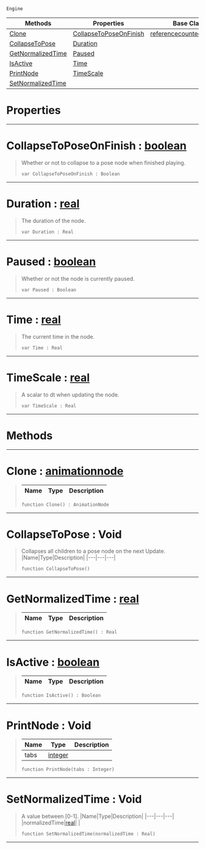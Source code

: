  `Engine`

|Methods|Properties|Base Classes|Derived Classes|
|---|---|---|---|
|[Clone](animationnode.md#clone-zilch-engine-docume)|[CollapseToPoseOnFinish](animationnode.md#collapsetoposeonfinish-z)|[referencecountedeventobject](referencecountedeventobject.md)|[basicanimation](basicanimation.md)|
|[CollapseToPose](animationnode.md#collapsetopose-void)|[Duration](animationnode.md#duration-zilch-engine-doc)| |[dualblendchainnode](dualblendchainnode.md)|
|[GetNormalizedTime](animationnode.md#getnormalizedtime-zilch-e)|[Paused](animationnode.md#paused-zilch-engine-docum)| |[dualblendcrossblend](dualblendcrossblend.md)|
|[IsActive](animationnode.md#isactive-zilch-engine-doc)|[Time](animationnode.md#time-zilch-engine-documen)| |[dualblenddirectblend](dualblenddirectblend.md)|
|[PrintNode](animationnode.md#printnode-void)|[TimeScale](animationnode.md#timescale-zilch-engine-do)| |[dualblendselectivenode](dualblendselectivenode.md)|
|[SetNormalizedTime](animationnode.md#setnormalizedtime-void)| | |[posenode](posenode.md)|


 #  Properties


---  
 #  CollapseToPoseOnFinish : [boolean](../nada_base_types/boolean.md)

> Whether or not to collapse to a pose node when finished playing.
> ```TS:Nada
> var CollapseToPoseOnFinish : Boolean


---  
 #  Duration : [real](../nada_base_types/real.md)

> The duration of the node.
> ```TS:Nada
> var Duration : Real


---  
 #  Paused : [boolean](../nada_base_types/boolean.md)

> Whether or not the node is currently paused.
> ```TS:Nada
> var Paused : Boolean


---  
 #  Time : [real](../nada_base_types/real.md)

> The current time in the node.
> ```TS:Nada
> var Time : Real


---  
 #  TimeScale : [real](../nada_base_types/real.md)

> A scalar to dt when updating the node.
> ```TS:Nada
> var TimeScale : Real


---  
 #  Methods


---  
 #  Clone : [animationnode](animationnode.md)

> 
> |Name|Type|Description|
> |---|---|---|
> ```TS:Nada
> function Clone() : AnimationNode
> ``` 


---  
 #  CollapseToPose : Void

> Collapses all children to a pose node on the next Update.
> |Name|Type|Description|
> |---|---|---|
> ```TS:Nada
> function CollapseToPose()
> ``` 


---  
 #  GetNormalizedTime : [real](../nada_base_types/real.md)

> 
> |Name|Type|Description|
> |---|---|---|
> ```TS:Nada
> function GetNormalizedTime() : Real
> ``` 


---  
 #  IsActive : [boolean](../nada_base_types/boolean.md)

> 
> |Name|Type|Description|
> |---|---|---|
> ```TS:Nada
> function IsActive() : Boolean
> ``` 


---  
 #  PrintNode : Void

> 
> |Name|Type|Description|
> |---|---|---|
> |tabs|[integer](../nada_base_types/integer.md)| |
> ```TS:Nada
> function PrintNode(tabs : Integer)
> ``` 


---  
 #  SetNormalizedTime : Void

> A value between [0-1].
> |Name|Type|Description|
> |---|---|---|
> |normalizedTime|[real](../nada_base_types/real.md)| |
> ```TS:Nada
> function SetNormalizedTime(normalizedTime : Real)
> ``` 


---  
 

 